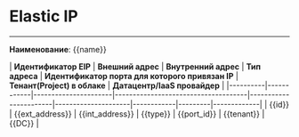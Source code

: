 # Elastic IP
***  
**Наименование**: {{name}}

| **Идентификатор EIP**  | **Внешний адрес** | **Внутренний адрес** | **Тип адреса**                       | **Идентификатор порта для которого привязан IP** | **Тенант(Project) в облаке** | **Датацентр/IaaS провайдер** |
|----------|------------|----------------------|-------------------------------------|-----------------------|---------------------|------------|---------|-------------|
| {{id}} | {{ext_address}} | {{int_address}}               | {{type}} | {{port_id}} | {{tenant}} |   {{DC}}   |
